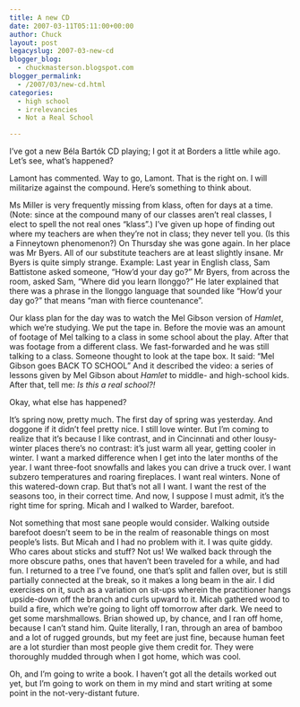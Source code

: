 ```yaml
---
title: A new CD
date: 2007-03-11T05:11:00+00:00
author: Chuck
layout: post
legacyslug: 2007-03-new-cd
blogger_blog:
  - chuckmasterson.blogspot.com
blogger_permalink:
  - /2007/03/new-cd.html
categories:
  - high school
  - irrelevancies
  - Not a Real School

---
```

I’ve got a new Béla Bartók CD playing; I got it at Borders a little while ago.
Let’s see, what’s happened?  

Lamont has commented. Way to go, Lamont. That is the right on. I will
militarize against the compound. Here’s something to think about.  

Ms Miller is very frequently missing from klass, often for days at a time.
(Note: since at the compound many of our classes aren’t real classes, I elect
to spell the not real ones “klass”.) I’ve given up hope of finding out where my
teachers are when they’re not in class; they never tell you. (Is this a
Finneytown phenomenon?) On Thursday she was gone again. In her place was Mr
Byers. All of our substitute teachers are at least slightly insane. Mr Byers is
quite simply strange. Example: Last year in English class, Sam Battistone asked
someone, “How’d your day go?” Mr Byers, from across the room, asked Sam, “Where
did you learn Ilonggo?” He later explained that there was a phrase in the
Ilonggo language that sounded like “How’d your day go?” that means “man with
fierce countenance”.  

Our klass plan for the day was to watch the Mel Gibson version of _Hamlet_,
which we’re studying. We put the tape in. Before the movie was an amount of
footage of Mel talking to a class in some school about the play. After that was
footage from a different class. We fast-forwarded and he was still talking to a
class. Someone thought to look at the tape box. It said:  “Mel Gibson goes BACK
TO SCHOOL”  And it described the video: a series of lessons given by Mel Gibson
about _Hamlet_ to middle- and high-school kids. After that, tell me: _Is this a
real school?!_  

Okay, what else has happened?  

It’s spring now, pretty much. The first day of spring was yesterday. And
doggone if it didn’t feel pretty nice. I still love winter. But I’m coming to
realize that it’s because I like contrast, and in Cincinnati and other
lousy-winter places there’s no contrast: it’s just warm all year, getting
cooler in winter. I want a marked difference when I get into the later months
of the year. I want three-foot snowfalls and lakes you can drive a truck over.
I want subzero temperatures and roaring fireplaces. I want real winters. None
of this watered-down crap. But that’s not all I want. I want the rest of the
seasons too, in their correct time. And now, I suppose I must admit, it’s the
right time for spring. Micah and I walked to Warder, barefoot.  

Not something that most sane people would consider. Walking outside barefoot
doesn’t seem to be in the realm of reasonable things on most people’s lists.
But Micah and I had no problem with it. I was quite giddy. Who cares about
sticks and stuff? Not us! We walked back through the more obscure paths, ones
that haven’t been traveled for a while, and had fun. I returned to a tree I’ve
found, one that’s split and fallen over, but is still partially connected at
the break, so it makes a long beam in the air. I did exercises on it, such as a
variation on sit-ups wherein the practitioner hangs upside-down off the branch
and curls upward to it. Micah gathered wood to build a fire, which we’re going
to light off tomorrow after dark. We need to get some marshmallows. Brian
showed up, by chance, and I ran off home, because I can’t stand him. Quite
literally, I ran, through an area of bamboo and a lot of rugged grounds, but my
feet are just fine, because human feet are a lot sturdier than most people give
them credit for. They were thoroughly mudded through when I got home, which was
cool.  

Oh, and I’m going to write a book. I haven’t got all the details worked out
yet, but I’m going to work on them in my mind and start writing at some point
in the not-very-distant future.
